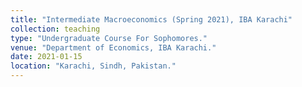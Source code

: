 ```yaml
---
title: "Intermediate Macroeconomics (Spring 2021), IBA Karachi"
collection: teaching
type: "Undergraduate Course For Sophomores."
venue: "Department of Economics, IBA Karachi."
date: 2021-01-15
location: "Karachi, Sindh, Pakistan."
---
```




